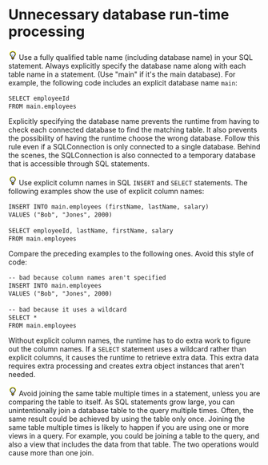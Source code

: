 # Unnecessary database run-time processing

![](../img/tip_help.png) Use a fully qualified table name (including database
name) in your SQL statement. Always explicitly specify the database name along
with each table name in a statement. (Use "main" if it's the main database). For
example, the following code includes an explicit database name `main`:

    SELECT employeeId
    FROM main.employees

Explicitly specifying the database name prevents the runtime from having to
check each connected database to find the matching table. It also prevents the
possibility of having the runtime choose the wrong database. Follow this rule
even if a SQLConnection is only connected to a single database. Behind the
scenes, the SQLConnection is also connected to a temporary database that is
accessible through SQL statements.

![](../img/tip_help.png) Use explicit column names in SQL `INSERT` and `SELECT`
statements. The following examples show the use of explicit column names:

    INSERT INTO main.employees (firstName, lastName, salary)
    VALUES ("Bob", "Jones", 2000)

    SELECT employeeId, lastName, firstName, salary
    FROM main.employees

Compare the preceding examples to the following ones. Avoid this style of code:

    -- bad because column names aren't specified
    INSERT INTO main.employees
    VALUES ("Bob", "Jones", 2000)

    -- bad because it uses a wildcard
    SELECT *
    FROM main.employees

Without explicit column names, the runtime has to do extra work to figure out
the column names. If a `SELECT` statement uses a wildcard rather than explicit
columns, it causes the runtime to retrieve extra data. This extra data requires
extra processing and creates extra object instances that aren't needed.

![](../img/tip_help.png) Avoid joining the same table multiple times in a
statement, unless you are comparing the table to itself. As SQL statements grow
large, you can unintentionally join a database table to the query multiple
times. Often, the same result could be achieved by using the table only once.
Joining the same table multiple times is likely to happen if you are using one
or more views in a query. For example, you could be joining a table to the
query, and also a view that includes the data from that table. The two
operations would cause more than one join.
